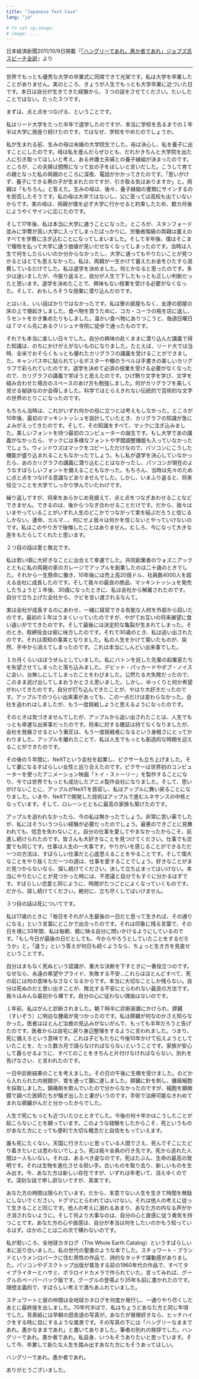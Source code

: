 ```yaml
---
title: "Japanese Test Case"
lang: "ja"

# To set og:image:
# image: ...
---
```


日本経済新聞2011/10/9日掲載『[「ハングリーであれ。愚か者であれ」ジョブズ氏スピーチ全訳](https://www.nikkei.com/article/DGXZZO35455660Y1A001C1000000/)』より

---

世界でもっとも優秀な大学の卒業式に同席できて光栄です。私は大学を卒業したことがありません。実のところ、きょうが人生でもっとも大学卒業に近づいた日です。本日は自分が生きてきた経験から、３つの話をさせてください。たいしたことではない。たった３つです。

まずは、点と点をつなげる、ということです。

私はリード大学をたった半年で退学したのですが、本当に学校を去るまでの１年半は大学に居座り続けたのです。ではなぜ、学校をやめたのでしょうか。

私が生まれる前、生みの母は未婚の大学院生でした。母は決心し、私を養子に出すことにしたのです。母は私を産んだらぜひとも、だれかきちんと大学院を出た人に引き取ってほしいと考え、ある弁護士夫婦との養子縁組が決まったのです。ところが、この夫婦は間際になって女の子をほしいと言いだした。こうして育ての親となった私の両親のところに深夜、電話がかかってきたのです。「思いがけず、養子にできる男の子が生まれたのですが、引き取る気はありますか」と。両親は「もちろん」と答えた。生みの母は、後々、養子縁組の書類にサインするのを拒否したそうです。私の母は大卒ではないし、父に至っては高校も出ていないからです。実の母は、両親が僕を必ず大学に行かせると約束したため、数カ月後にようやくサインに応じたのです。

そして17年後、私は本当に大学に通うことになった。ところが、スタンフォード並みに学費が高い大学に入ってしまったばっかりに、労働者階級の両親は蓄えのすべてを学費に注ぎ込むことになってしまいました。そして半年後、僕はそこまで犠牲を払って大学に通う価値が見いだせなくなってしまったのです。当時は人生で何をしたらいいのか分からなかったし、大学に通ってもやりたいことが見つかるとはとても思えなかった。私は、両親が一生かけて蓄えたお金をひたすら浪費しているだけでした。私は退学を決めました。何とかなると思ったのです。多少は迷いましたが、今振り返ると、自分が人生で下したもっとも正しい判断だったと思います。退学を決めたことで、興味もない授業を受ける必要がなくなった。そして、おもしろそうな授業に潜り込んだのです。

とはいえ、いい話ばかりではなかったです。私は寮の部屋もなく、友達の部屋の床の上で寝起きしました。食べ物を買うために、コカ・コーラの瓶を店に返し、５セントをかき集めたりもしました。温かい食べ物にありつこうと、毎週日曜日は７マイル先にあるクリシュナ寺院に徒歩で通ったものです。

それでも本当に楽しい日々でした。自分の興味の赴くままに潜り込んだ講義で得た知識は、のちにかけがえがないものになりました。たとえば、リード大では当時、全米でおそらくもっとも優れたカリグラフの講義を受けることができました。キャンパス中に貼られているポスターや棚のラベルは手書きの美しいカリグラフで彩られていたのです。退学を決めて必須の授業を受ける必要がなくなったので、カリグラフの講義で学ぼうと思えたのです。ひげ飾り文字を学び、文字を組み合わせた場合のスペースのあけ方も勉強しました。何がカリグラフを美しく見せる秘訣なのか会得しました。科学ではとらえきれない伝統的で芸術的な文字の世界のとりこになったのです。

もちろん当時は、これがいずれ何かの役に立つとは考えもしなかった。ところが10年後、最初のマッキントッシュを設計していたとき、カリグラフの知識が急によみがえってきたのです。そして、その知識をすべて、マックに注ぎ込みました。美しいフォントを持つ最初のコンピューターの誕生です。もし大学であの講義がなかったら、マックには多様なフォントや字間調整機能も入っていなかったでしょう。ウィンドウズはマックをコピーしただけなので、パソコンにこうした機能が盛り込まれることもなかったでしょう。もし私が退学を決心していなかったら、あのカリグラフの講義に潜り込むことはなかったし、パソコンが現在のようなすばらしいフォントを備えることもなかった。もちろん、当時は先々のために点と点をつなげる意識などありませんでした。しかし、いまふり返ると、将来役立つことを大学でしっかり学んでいたわけです。

繰り返しですが、将来をあらかじめ見据えて、点と点をつなぎあわせることなどできません。できるのは、後からつなぎ合わせることだけです。だから、我々はいまやっていることがいずれ人生のどこかでつながって実を結ぶだろうと信じるしかない。運命、カルマ…、何にせよ我々は何かを信じないとやっていけないのです。私はこのやり方で後悔したことはありません。むしろ、今になって大きな差をもたらしてくれたと思います。

２つ目の話は愛と敗北です。

私は若い頃に大好きなことに出合えて幸運でした。共同創業者のウォズニアックとともに私の両親の家のガレージでアップルを創業したのは二十歳のときでした。それから一生懸命に働き、10年後には売上高20億ドル、社員数4000人を超える会社に成長したのです。そして我々の最良の商品、マッキントッシュを発売したちょうど１年後、30歳になったときに、私は会社から解雇されたのです。自分で立ち上げた会社から、クビを言い渡されるなんて。

実は会社が成長するのにあわせ、一緒に経営できる有能な人材を外部から招いたのです。最初の１年はうまくいっていたのですが、やがてお互いの将来展望に食い違いがでてきたのです。そして最後には決定的な亀裂が生まれてしまった。そのとき、取締役会は彼に味方したのです。それで30歳のとき、私は追い出されたのです。それは周知の事実となりました。私の人生をかけて築いたものが、突然、手中から消えてしまったのです。これは本当にしんどい出来事でした。

１カ月くらいはぼうぜんとしていました。私にバトンを託した先輩の起業家たちを失望させてしまったと落ち込みました。デビッド・パッカードやボブ・ノイスに会い、台無しにしてしまったことをわびました。公然たる大失敗だったので、このまま逃げ出してしまおうかとさえ思いました。しかし、ゆっくりと何か希望がわいてきたのです。自分が打ち込んできたことが、やはり大好きだったのです。アップルでのつらい出来事があっても、この一点だけは変わらなかった。会社を追われはしましたが、もう一度挑戦しようと思えるようになったのです。

そのときは気づきませんでしたが、アップルから追い出されたことは、人生でもっとも幸運な出来事だったのです。将来に対する確証は持てなくなりましたが、会社を発展させるという重圧は、もう一度挑戦者になるという身軽さにとってかわりました。アップルを離れたことで、私は人生でもっとも創造的な時期を迎えることができたのです。

その後の５年間に、NeXTという会社を起業し、ピクサーも立ち上げました。そして妻になるすばらしい女性と巡り合えたのです。ピクサーは世界初のコンピューターを使ったアニメーション映画「トイ・ストーリー」を製作することになり、今では世界でもっとも成功したアニメ製作会社になりました。そして、思いがけないことに、アップルがNeXTを買収し、私はアップルに舞い戻ることになりました。いまや、NeXTで開発した技術はアップルで進むルネサンスの中核となっています。そして、ロレーンとともに最高の家族も築けたのです。

アップルを追われなかったら、今の私は無かったでしょう。非常に苦い薬でしたが、私にはそういうつらい経験が必要だったのでしょう。最悪のできごとに見舞われても、信念を失わないこと。自分の仕事を愛してやまなかったからこそ、前進し続けられたのです。皆さんも大好きなことを見つけてください。仕事でも恋愛でも同じです。仕事は人生の一大事です。やりがいを感じることができるただ一つの方法は、すばらしい仕事だと心底思えることをやることです。そして偉大なことをやり抜くただ一つの道は、仕事を愛することでしょう。好きなことがまだ見つからないなら、探し続けてください。決して立ち止まってはいけない。本当にやりたいことが見つかった時には、不思議と自分でもすぐに分かるはずです。すばらしい恋愛と同じように、時間がたつごとによくなっていくものです。だから、探し続けてください。絶対に、立ち尽くしてはいけません。

３つ目の話は死についてです。

私は17歳のときに「毎日をそれが人生最後の一日だと思って生きれば、その通りになる」という言葉にどこかで出合ったのです。それは印象に残る言葉で、その日を境に33年間、私は毎朝、鏡に映る自分に問いかけるようにしているのです。「もし今日が最後の日だとしても、今からやろうとしていたことをするだろうか」と。「違う」という答えが何日も続くようなら、ちょっと生き方を見直せということです。

自分はまもなく死ぬという認識が、重大な決断を下すときに一番役立つのです。なぜなら、永遠の希望やプライド、失敗する不安…これらはほとんどすべて、死の前には何の意味もなさなくなるからです。本当に大切なことしか残らない。自分は死ぬのだと思い出すことが、敗北する不安にとらわれない最良の方法です。我々はみんな最初から裸です。自分の心に従わない理由はないのです。

１年前、私はがんと診断されました。朝７時半に診断装置にかけられ、膵臓（すいぞう）に明白な腫瘍が見つかったのです。私は膵臓が何なのかさえ知らなかった。医者はほとんど治癒の見込みがないがんで、もっても半年だろうと告げたのです。医者からは自宅に戻り身辺整理をするように言われました。つまり、死に備えろという意味です。これは子どもたちに今後10年かけて伝えようとしていたことを、たった数カ月で語らなければならないということです。家族が安心して暮らせるように、すべてのことをきちんと片付けなければならない。別れを告げなさい、と言われたのです。

一日中診断結果のことを考えました。その日の午後に生検を受けました。のどから入れられた内視鏡が、胃を通って腸に達しました。膵臓に針を刺し、腫瘍細胞を採取しました。鎮痛剤を飲んでいたので分からなかったのですが、細胞を顕微鏡で調べた医師たちが騒ぎ出したと妻がいうのです。手術で治療可能なきわめてまれな膵臓がんだと分かったからでした。

人生で死にもっとも近づいたひとときでした。今後の何十年かはこうしたことが起こらないことを願っています。このような経験をしたからこそ、死というものがあなた方にとっても便利で大切な概念だと自信をもっていえます。

誰も死にたくない。天国に行きたいと思っている人間でさえ、死んでそこにたどり着きたいとは思わないでしょう。死は我々全員の行き先です。死から逃れた人間は一人もいない。それは、あるべき姿なのです。死はたぶん、生命の最高の発明です。それは生物を進化させる担い手。古いものを取り去り、新しいものを生み出す。今、あなた方は新しい存在ですが、いずれは年老いて、消えゆくのです。深刻な話で申し訳ないですが、真実です。

あなた方の時間は限られています。だから、本意でない人生を生きて時間を無駄にしないでください。ドグマにとらわれてはいけない。それは他人の考えに従って生きることと同じです。他人の考えに溺れるあまり、あなた方の内なる声がかき消されないように。そして何より大事なのは、自分の心と直感に従う勇気を持つことです。あなた方の心や直感は、自分が本当は何をしたいのかもう知っているはず。ほかのことは二の次で構わないのです。

私が若いころ、全地球カタログ（The Whole Earth Catalog）というすばらしい本に巡り合いました。私の世代の聖書のような本でした。スチュワート・ブランドというメンロパークに住む男性の作品で、詩的なタッチで躍動感がありました。パソコンやデスクトップ出版が普及する前の1960年代の作品で、すべてタイプライターとハサミ、ポラロイドカメラで作られていた。言ってみれば、グーグルのペーパーバック版です。グーグルの登場より35年も前に書かれたのです。理想主義的で、すばらしい考えで満ちあふれていました。

スチュワートと彼の仲間は全地球カタログを何度か発行し、一通りやり尽くしたあとに最終版を出しました。70年代半ばで、私はちょうどあなた方と同じ年頃でした。背表紙には早朝の田舎道の写真が。あなたが冒険好きなら、ヒッチハイクをする時に目にするような風景です。その写真の下には「ハングリーなままであれ。愚かなままであれ」と書いてありました。筆者の別れの挨拶でした。ハングリーであれ。愚か者であれ。私自身、いつもそうありたいと思っています。そして今、卒業して新たな人生を踏み出すあなた方にもそうあってほしい。

ハングリーであれ。愚か者であれ。

ありがとうございました。
